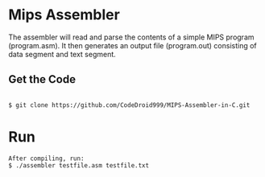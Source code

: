 Mips Assembler
==============
The assembler will read and parse the contents of a simple MIPS program (program.asm).
It then generates an output file (program.out) consisting of data segment and text segment.

## Get the Code
```

$ git clone https://github.com/CodeDroid999/MIPS-Assembler-in-C.git

```


# Run
    After compiling, run:
    $ ./assembler testfile.asm testfile.txt
